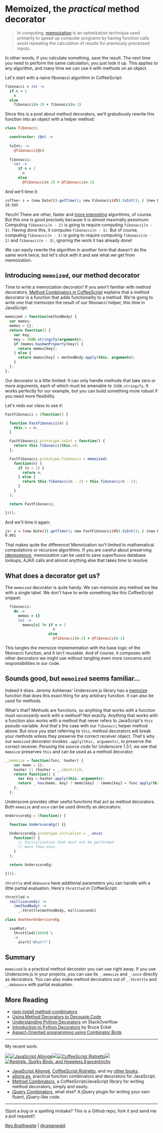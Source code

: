 Memoized, the *practical* method decorator
=========================================

> In computing, [memoization] is an optimization technique used primarily to speed up computer programs by having function calls avoid repeating the calculation of results for previously processed inputs.

[memoization]: https://en.wikipedia.org/wiki/Memoization

In other words, if you calculate something, save the result. The next time you need to perform the same calculation, you just look it up. This applies to any algorithm, and many time we can use it with methods on an object.

Let's start with a naive fibonacci algorithm in CoffeeScript:

```coffeescript
fibonacci = (n) ->
  if n < 2
    n
  else
    fibonacci(n-2) + fibonacci(n-1)
```

Since this is a post about method decorators, we'll gratuitously rewrite this function into an object with a helper method:

```coffeescript
class Fibonacci

  constructor: (@n) ->
  
  toInt: ->
    @fibonacci(@n)
  
  fibonacci:
    (n) ->
      if n < 2
        n
      else
        @fibonacci(n-2) + @fibonacci(n-1)
```
    
And we'll time it:
      
```bash
coffee> s = (new Date()).getTime(); new Fibonacci(45).toInt(); ( (new Date()).getTime() - s ) / 1000
28.565
```

Yecch! There are other, faster and [more interesting][matrix] algorithms, of course. But this one is good precisely because it is almost maximally pessimum: Computing `fibonacci(n - 2)` is going to require computing `fibonacci(n - 3)`. Having done this, it computes `fibonacci(n - 1)`. But of course, computing `fibonacci(n - 1)` is going to require computing `fibonacci(n - 2)` and `fibonacci(n - 3)`, ignoring the work it has already done!

[matrix]: https://github.com/raganwald/homoiconic/blob/master/2008-12-12/fibonacci.md "A program to compute the nth Fibonacci number"

We can easily rewrite the algorithm in another form that doesn't do the same work twice, but let's stick with it and see what we get from memoization. 

Introducing `memoized`, our method decorator
--------------------------------------------

Time to write a memoization decorator! If you aren't familiar with method decorators, [Method Combinators in CoffeeScript][mcc] explains that a method decorator is a function that adds functionality to a method. We're going to write one that memoizes the result of our fibonacci helper, this time in JavaScript:

[mcc]: https://github.com/raganwald/homoiconic/blob/master/2012/08/method-decorators-and-combinators-in-coffeescript.md#method-combinators-in-coffeescript

```javascript
memoized = function(methodBody) {
  var memos;
  memos = {};
  return function() {
    var key;
    key = JSON.stringify(arguments);
    if (memos.hasOwnProperty(key)) { 
      return memos[key];
    } else {
      return memos[key] = methodBody.apply(this, arguments);
    }
  };
};
```

Our decorator is a little limited: It can only handle methods that take zero or more arguments, each of which must be amenable to `JSON.stringify`. It works perfectly for our example, but you can build something more robust if you need more flexibility.

Let's redo our class to use it:

```javascript
FastFibonacci = (function() {

  function FastFibonacci(n) {
    this.n = n;
  }

  FastFibonacci.prototype.toInt = function() {
    return this.fibonacci(this.n);
  };

  FastFibonacci.prototype.fibonacci = memoized(
    function(n) {
      if (n < 2) {
        return n;
      } else {
        return this.fibonacci(n - 2) + this.fibonacci(n - 1);
      }
    }
  );

  return FastFibonacci;

})();
```
    
And we'll time it again:
      
```bash
js> s = (new Date()).getTime(); new FastFibonacci(45).toInt(); ( (new Date()).getTime() - s ) / 1000
0.001
```

That makes quite the difference! Memoization isn't limited to mathematical computations or recursive algorithms. If you are careful about preserving [idempotence], memoization can be used to save superfluous database lookups, AJAX calls and almost anything else that takes time to resolve.

[idempotence]: https://en.wikipedia.org/wiki/Idempotence

What does a decorator get us?
-----------------------------

The `memoized` decorator is quite handy. We can memoize any method we like with a single label. We don't have to write something like this CoffeeScript snippet:

```coffeescript
  fibonacci:
    do ->
      memos = {}
      (n) ->
        memos[n] ?= if n < 2
                      n
                    else
                      @fibonacci(n-2) + @fibonacci(n-1)
```

This tangles the memoize implementation with the base logic of the fibonacci function, and it isn't reusable. And of course, it composes with other decorators we might use without tangling even more concerns and responsibilities in our code.

Sounds good, but `memoized` seems familiar...
--------------------------------------------

Indeed it does. Jeremy Ashkenas' Underscore.js library has a [memoize] function that does this exact thing for any arbitrary function. It can also be used for methods.

[memoize]: http://underscorejs.org/#memoize

What's that? Methods are functions, so anything that works with a function must *necessarily* work with a method? Not exactly. Anything that works with a function also works with a method that never refers to JavaScript's `this` pseudo-variable. And that's the case with our `fibonacci` helper method above. But once you start referring to `this`, method decorators will break your methods unless they preserve the correct receiver object. That's why our `memoized` decorator invokes `.apply(this, arguments)`, to preserve the correct receiver. Perusing the source code for Underscore 1.3.1, we see that `memoize` preserves `this` and can be used as a method decorator:

```javascript
_.memoize = function(func, hasher) {
    var memo = {};
    hasher || (hasher = _.identity);
    return function() {
      var key = hasher.apply(this, arguments);
      return _.has(memo, key) ? memo[key] : (memo[key] = func.apply(this, arguments));
    };
  };
```

Underscore provides other useful functions that act as method decorators. Both `memoize` and `once` can be used directly as decorators:

[once]: http://underscorejs.org/#once

```javascript
UnderscoreEg = (function() {

  function UnderscoreEg() {}

  UnderscoreEg.prototype.initialize = _.once(
    function() {
      // Initialization that must not be performed
      // more than once
    }
  );

  return UnderscoreEg;

})();
```

`throttle` and `debounce` have additional parameters you can handle with a little partial evaluation. Here's `throttled` in CoffeeScript:

[throttle]: http://underscorejs.org/#throttle
[debounce]: http://underscorejs.org/#debounce

```coffeescript
throttled = 
  (milliseconds) ->
    (methodBody) ->
      _.throttle(methodBody, milliseconds)
    
class AnotherUnderscoreEg

  sayWhat:
    throttled(10000) \
    ->
      alert('What!?')
```

Summary
-------

`memoized` is a practical method decorator you can use right away. If you use Underscore.js in your projects, you can use its `_.memoize` and `_.once` directly as decorators. You can also make method decorators out of `_.throttle` and `_.debounce` with partial evaluation.

More Reading
---

* [npm install method-combinators](https://github.com/raganwald/method-combinators)
* [Using Method Decorators to Decouple Code](https://github.com/raganwald/homoiconic/blob/master/2012/08/decoupling_with_method_decorators.md#using-method-decorators-to-decouple-code)
* [Understanding Python Decorators](http://stackoverflow.com/questions/739654/understanding-python-decorators) on StackOverflow
* [Introduction to Python Decorators](http://www.artima.com/weblogs/viewpost.jsp?thread=240808) by Bruce Eckel
* [Aspect-Oriented programming using Combinator Birds](https://github.com/raganwald/homoiconic/blob/master/2008-11-07/from_birds_that_compose_to_method_advice.markdown#aspect-oriented-programming-in-ruby-using-combinator-birds)

---

My recent work:

![](http://i.minus.com/iL337yTdgFj7.png)[![JavaScript Allongé](http://i.minus.com/iW2E1A8M5UWe6.jpeg)](http://leanpub.com/javascript-allonge "JavaScript Allongé")![](http://i.minus.com/iL337yTdgFj7.png)[![CoffeeScript Ristretto](http://i.minus.com/iMmGxzIZkHSLD.jpeg)](http://leanpub.com/coffeescript-ristretto "CoffeeScript Ristretto")![](http://i.minus.com/iL337yTdgFj7.png)[![Kestrels, Quirky Birds, and Hopeless Egocentricity](http://i.minus.com/ibw1f1ARQ4bhi1.jpeg)](http://leanpub.com/combinators "Kestrels, Quirky Birds, and Hopeless Egocentricity")

* [JavaScript Allongé](http://leanpub.com/javascript-allonge), [CoffeeScript Ristretto](http://leanpub.com/coffeescript-ristretto), and my [other books](http://leanpub.com/u/raganwald).
* [allong.es](http://allong.es), practical function combinators and decorators for JavaScript.
* [Method Combinators](https://github.com/raganwald/method-combinators), a CoffeeScript/JavaScript library for writing method decorators, simply and easily.
* [jQuery Combinators](http://github.com/raganwald/jquery-combinators), what else? A jQuery plugin for writing your own fluent, jQuery-like code.  

---

(Spot a bug or a spelling mistake? This is a Github repo, fork it and send me a pull request!)

[Reg Braithwaite](http://braythwayt.com) | [@raganwald](http://twitter.com/raganwald)